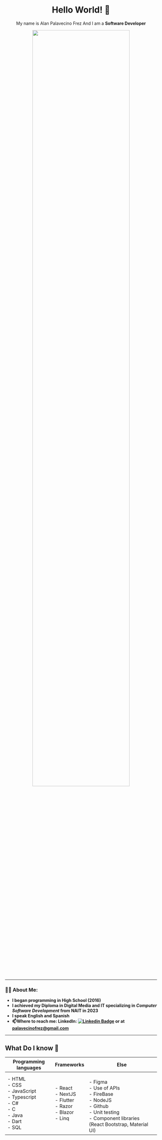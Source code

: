 <!--
**apalavecinofrez/apalavecinofrez** is a ✨ _special_ ✨ repository because its `README.md` (this file) appears on your GitHub profile.

Here are some ideas to get you started:

- 🔭 I’m currently working on ...
- 🌱 I’m currently learning ...
- 👯 I’m looking to collaborate on ...
- 🤔 I’m looking for help with ...
- 💬 Ask me about ...
- 📫 How to reach me: ...
- 😄 Pronouns: ...
- ⚡ Fun fact: ...
-->


<div id="header" align="center">
  <h1>Hello World!  👋 </h1>
  <p>My name is Alan Palavecino Frez And I am a <b>Software Developer<b><p>
  <img src="https://media.giphy.com/media/v1.Y2lkPTc5MGI3NjExZjExNmUwN2U1NDBhOTM4NzM4YzQ0YjU0NTQxYTY4MmM5YTkwMjczMCZjdD1n/sk6yL9EGVeAcE/giphy.gif" width="80%"/>
</div>


---
### 👨‍💻 About Me:
- I began programming in High School (2016)
- I achieved my Diploma in Digital Media and IT specializing in _**Computer Software Development**_ from **NAIT** in 2023
- I speak English and Spanish
- :mailbox:Where to reach me: LinkedIn: [![Linkedin Badge](https://img.shields.io/badge/-alanpalafrez-blue?style=flat&logo=Linkedin&logoColor=white)](https://www.linkedin.com/in/alanpalafrez/) or at palavecinofrez@gmail.com

---
## What Do I know 🧠
| Programming languages                                                                                                | Frameworks                                                                                                                | Else                                                                                                                                           |
|----------------------------------------------------------------------------------------------------------------------|---------------------------------------------------------------------------------------------------------------------------|------------------------------------------------------------------------------------------------------------------------------------------------|
| - HTML<br>- CSS<br>- JavaScript<br>- Typescript<br>- C#<br>- C<br>- Java<br>- Dart <br>- SQL | - React<br>- NextJS<br>- Flutter<br>- Razor<br>- Blazor<br>- Linq | <br>- Figma <br>- Use of APIs<br>- FireBase<br>- NodeJS<br>- Github<br>- Unit testing<br>- Component libraries (React Bootstrap, Material UI) |

